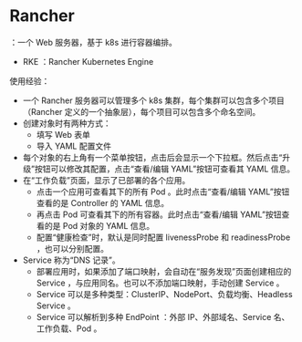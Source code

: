 # Rancher

：一个 Web 服务器，基于 k8s 进行容器编排。
- RKE ：Rancher Kubernetes Engine

使用经验：
- 一个 Rancher 服务器可以管理多个 k8s 集群，每个集群可以包含多个项目（Rancher 定义的一个抽象层），每个项目可以包含多个命名空间。
- 创建对象时有两种方式：
  - 填写 Web 表单
  - 导入 YAML 配置文件
- 每个对象的右上角有一个菜单按钮，点击后会显示一个下拉框。然后点击“升级”按钮可以修改其配置，点击“查看/编辑 YAML”按钮可查看其 YAML 信息。
- 在“工作负载”页面，显示了已部署的各个应用。
  - 点击一个应用可查看其下的所有 Pod 。此时点击“查看/编辑 YAML”按钮查看的是 Controller 的 YAML 信息。
  - 再点击 Pod 可查看其下的所有容器。此时点击“查看/编辑 YAML”按钮查看的是 Pod 对象的 YAML 信息。
  - 配置“健康检查”时，默认是同时配置 livenessProbe 和 readinessProbe ，也可以分别配置。
- Service 称为“DNS 记录”。
  - 部署应用时，如果添加了端口映射，会自动在“服务发现”页面创建相应的 Service ，与应用同名。也可以不添加端口映射，手动创建 Service 。
  - Service 可以是多种类型：ClusterIP、NodePort、负载均衡、Headless Service 。
  - Service 可以解析到多种 EndPoint ：外部 IP、外部域名、Service 名、工作负载、Pod 。
